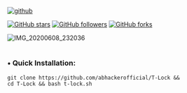 [![github](https://forthebadge.com/images/badges/built-with-love.svg)](https://github.com/abhackerofficial)

[![GitHub stars](https://img.shields.io/github/stars/abhackerofficial/T-Lock.svg?style=social)](https://github.com/abhackerofficial)
[![GitHub followers](https://img.shields.io/github/followers/abhackerofficial.svg?style=social)](https://github.com/abhackerofficial)
[![GitHub forks](https://img.shields.io/github/forks/abhackerofficial/T-Lock.svg?style=social)](https://github.com/abhackerofficial)

![IMG_20200608_232036](https://user-images.githubusercontent.com/63346676/84063549-d59ea800-a9de-11ea-9706-e4ec2ee90d49.jpg)
#

### • Quick Installation:

```
git clone https://github.com/abhackerofficial/T-Lock &&
cd T-Lock && bash t-lock.sh

